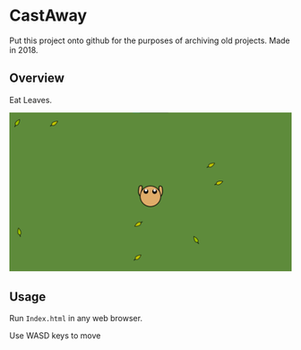 # CastAway
Put this project onto github for the purposes of archiving old projects. Made in 2018.

## Overview
Eat Leaves.

![](Images/Gameplay.png)

## Usage
Run `Index.html` in any web browser.

Use WASD keys to move
